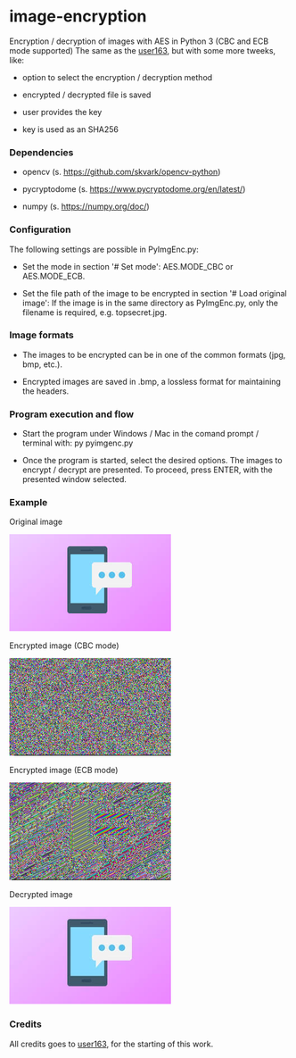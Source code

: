 # image-encryption
Encryption / decryption of images with AES in Python 3 (CBC and ECB mode supported)
The same as the [user163](https://github.com/user163/image-encryption), but with some more tweeks, like:

 - option to select the encryption / decryption method

 - encrypted / decrypted file is saved
  
 - user provides the key

 - key is used as an SHA256

### Dependencies

- opencv (s. https://github.com/skvark/opencv-python)

- pycryptodome (s. https://www.pycryptodome.org/en/latest/)

- numpy (s. https://numpy.org/doc/)

### Configuration

The following settings are possible in PyImgEnc.py:

- Set the mode in section '# Set mode': AES.MODE_CBC or AES.MODE_ECB.

- Set the file path of the image to be encrypted in section '# Load original image': If the image is in the same directory as PyImgEnc.py, only the filename is required, e.g. topsecret.jpg.

### Image formats

- The images to be encrypted can be in one of the common formats (jpg, bmp, etc.). 

- Encrypted images are saved in .bmp, a lossless format for maintaining the headers.

### Program execution and flow

- Start the program under Windows / Mac in the comand prompt / terminal with: py pyimgenc.py 

- Once the program is started, select the desired options. The images to encrypt / decrypt are presented. To proceed, press ENTER, with the presented window selected.

### Example

Original image

![Alt text](images/original/imageToCypher.jpeg?raw=true "Title")

Encrypted image (CBC mode)

![Alt text](images/encrypted/img_AES_CBC_ENCRYPTED_1648753699.bmp?raw=true "Title")

Encrypted image (ECB mode)

![Alt text](images/encrypted/img_AES_ECB_ENCRYPTED_1648753559.bmp?raw=true "Title")

Decrypted image

![Alt text](images/decrypted/img_AES_CBC_DECRYPTED_1648753739.jpg?raw=true "Title")

### Credits

All credits goes to [user163](https://github.com/user163), for the starting of this work.
